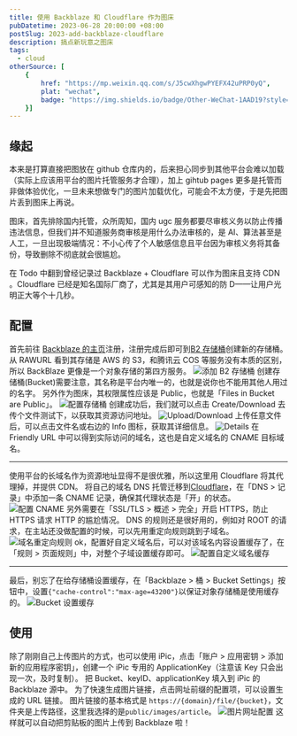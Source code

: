 ```yaml
---
title: 使用 Backblaze 和 Cloudflare 作为图床
pubDatetime: 2023-06-28 20:00:00 +08:00
postSlug: 2023-add-backblaze-cloudflare
description: 搞点新玩意之图床
tags:
  - cloud
otherSource: [
	{
		href: "https://mp.weixin.qq.com/s/J5cwXhgwPYEFX42uPRP0yQ", 
		plat: "wechat", 
		badge: "https://img.shields.io/badge/Other-WeChat-1AAD19?style=flat-square&logo=wechat"
	}]
---
```


## 缘起

本来是打算直接把图放在 github 仓库内的，后来担心同步到其他平台会难以加载（实际上应该用平台的图片托管服务才合理），加上 gihtub pages 更多是托管而非做体验优化，一旦未来想做专门的图片加载优化，可能会不太方便，于是先把图片丢到图床上再说。

图床，首先排除国内托管，众所周知，国内 ugc 服务都要尽审核义务以防止传播违法信息，但我们并不知道服务商审核是用什么办法审核的，是 AI、算法甚至是人工，一旦出现极端情况：不小心传了个人敏感信息且平台因为审核义务将其备份，导致删除不彻底就会很尴尬。

在 Todo 中翻到曾经记录过 Backblaze + Cloudflare 可以作为图床且支持 CDN 。Cloudflare 已经是知名国际厂商了，尤其是其用户可感知的防 D——让用户光明正大等个十几秒。

## 配置

首先前往 [Backblaze 的主页](https://www.backblaze.com/zh_CN/)注册，注册完成后即可到[B2 存储桶](https://secure.backblaze.com/b2_buckets.htm)创建新的存储桶。从 RAWURL 看到其存储是 AWS 的 S3，和腾讯云 COS 等服务没有本质的区别，所以 BackBlaze 更像是一个对象存储的第四方服务。
![添加 B2 存储桶](https://img.sakanano.moe/file/sakanano/public/images/article/065145.png)
创建存储桶(Bucket)需要注意，其名称是平台内唯一的，也就是说你也不能用其他人用过的名字。
另外作为图床，其权限属性应该是 Public，也就是「Files in Bucket are Public」。
![配置存储桶](https://img.sakanano.moe/file/sakanano/public/images/article/065342.png)
创建成功后，我们就可以点击 Create/Download 去传个文件测试下，以获取其资源访问地址。
![Upload/Download](https://img.sakanano.moe/file/sakanano/public/images/article/070115.png)
上传任意文件后，可以点击文件名或右边的 Info 图标，获取其详细信息。
![Details](https://img.sakanano.moe/file/sakanano/public/images/article/071802.png)
在 Friendly URL 中可以得到实际访问的域名，这也是自定义域名的 CNAME 目标域名。

---

使用平台的长域名作为资源地址显得不是很优雅，所以这里用 Cloudflare 将其代理掉，并提供 CDN。
将自己的域名 DNS 托管迁移到[Cloudflare](https://dash.cloudflare.com)，在「DNS > 记录」中添加一条 CNAME 记录，确保其代理状态是「开」的状态。
![配置 CNAME](https://img.sakanano.moe/file/sakanano/public/images/article/072340.png)
另外需要在「SSL/TLS > 概述 > 完全」开启 HTTPS，防止 HTTPS 请求 HTTP 的尴尬情况。
DNS 的规则还是很好用的，例如对 ROOT 的请求，在主站还没做配置的时候，可以先用重定向规则跳到子域名。
![域名重定向规则](https://img.sakanano.moe/file/sakanano/public/images/article/072940.png)
ok，配置好自定义域名后，可以对该域名内容设置缓存了，在「规则 > 页面规则」中，对整个子域设置缓存即可。
![配置自定义域名缓存](https://img.sakanano.moe/file/sakanano/public/images/article/073151.png)

---

最后，别忘了在给存储桶设置缓存，在「Backblaze > 桶 > Bucket Settings」按钮中，设置`{"cache-control":"max-age=43200"}`以保证对象存储桶是使用缓存的。
![Bucket 设置缓存](https://img.sakanano.moe/file/sakanano/public/images/article/073357.png)

## 使用

除了刚刚自己上传图片的方式，也可以使用 iPic，点击「账户 > 应用密钥 > 添加新的应用程序密钥」，创建一个 iPic 专用的 ApplicationKey（注意该 Key 只会出现一次，及时复制）。
把 Bucket、keyID、applicationKey 填入到 iPic 的 Backblaze 源中。
为了快速生成图片链接，点击网址前缀的配置项，可以设置生成的 URL 链接。
图片链接的基本格式是 `https://{domain}/file/{bucket}`，文件夹是上传路径，这里我选择的是`public/images/article`。
![图片网址配置](https://img.sakanano.moe/file/sakanano/public/images/article/071220.png)
这样就可以自动把剪贴板的图片上传到 Backblaze 啦！
